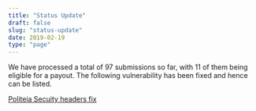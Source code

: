 ```yaml
---
title: "Status Update"
draft: false
slug: "status-update"
date: 2019-02-19
type: "page"
---
```


We have processed a total of 97 submissions so far, with 11 of them being
eligible for a payout. The following vulnerability has been fixed and hence can
be listed.

[Politeia Secuity headers fix](https://github.com/decred/politeiagui/pull/1744)
